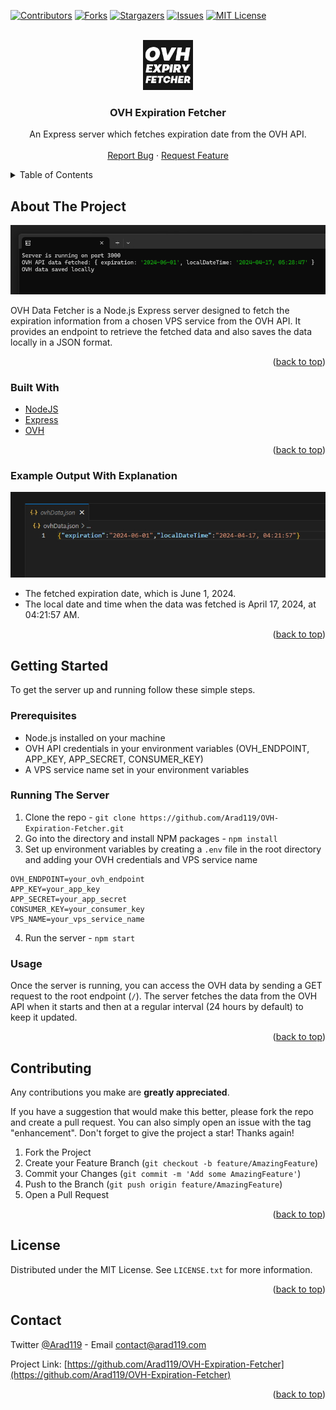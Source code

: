 
<div id="top"></div>


<!-- PROJECT SHIELDS -->
<!--
*** I'm using markdown "reference style" links for readability.
*** Reference links are enclosed in brackets [ ] instead of parentheses ( ).
*** See the bottom of this document for the declaration of the reference variables
*** for contributors-url, forks-url, etc. This is an optional, concise syntax you may use.
*** https://www.markdownguide.org/basic-syntax/#reference-style-links
-->
[![Contributors][contributors-shield]][contributors-url]
[![Forks][forks-shield]][forks-url]
[![Stargazers][stars-shield]][stars-url]
[![Issues][issues-shield]][issues-url]
[![MIT License][license-shield]][license-url]

<!-- PROJECT LOGO -->
<br />
<div align="center">
  <a href="https://github.com/Arad119/OVH-Expiration-Fetcher">
    <img src="images/Logo.png" alt="Logo" width="80" height="80">
  </a>

<h3 align="center">OVH Expiration Fetcher</h3>

  <p align="center">
    An Express server which fetches expiration date from the OVH API.
    <br />
    <br />
    <a href="https://github.com/Arad119/OVH-Expiration-Fetcher/issues">Report Bug</a>
    ·
    <a href="https://github.com/Arad119/OVH-Expiration-Fetcher/issues">Request Feature</a>
  </p>
</div>



<!-- TABLE OF CONTENTS -->
<details>
  <summary>Table of Contents</summary>
  <ol>
    <li>
      <a href="#about-the-project">About The Project</a>
      <ul>
        <li><a href="#built-with">Built With</a></li>
        <li><a href="#example-output-with-explanation">Example Output With Explanation</a></li>
      </ul>
    </li>
    <li>
      <a href="#getting-started">Getting Started</a>
      <ul>
        <li><a href="#prerequisites">Prerequisites</a></li>
        <li><a href="#running-the-server">Running the Server</a></li>
        <li><a href="#usage">Usage</a></li>
      </ul>
    </li>
    <li><a href="#contributing">Contributing</a></li>
    <li><a href="#license">License</a></li>
    <li><a href="#contact">Contact</a></li>
  </ol>
</details>



<!-- ABOUT THE PROJECT -->
## About The Project

![OVH-Expiration-Fetcher Screenshot][product-screenshot]

OVH Data Fetcher is a Node.js Express server designed to fetch the expiration information from a chosen VPS service from the OVH API. It provides an endpoint to retrieve the fetched data and also saves the data locally in a JSON format.


<p align="right">(<a href="#top">back to top</a>)</p>



### Built With

* [NodeJS](https://nodejs.org/)
* [Express](https://www.npmjs.com/package/express)
* [OVH](https://www.npmjs.com/package/ovh)

<p align="right">(<a href="#top">back to top</a>)</p>


<!-- OUTPUT EXAMPLE -->
### Example Output With Explanation

![OVH-Expiration-Fetcher Preview][product-preview]

  - The fetched expiration date, which is June 1, 2024.
  - The local date and time when the data was fetched is April 17, 2024, at 04:21:57 AM.

<p align="right">(<a href="#top">back to top</a>)</p>


<!-- GETTING STARTED -->
## Getting Started

To get the server up and running follow these simple steps.

### Prerequisites

- Node.js installed on your machine
- OVH API credentials in your environment variables (OVH_ENDPOINT, APP_KEY, APP_SECRET, CONSUMER_KEY)
- A VPS service name set in your environment variables

### Running The Server

1. Clone the repo  - ```git clone https://github.com/Arad119/OVH-Expiration-Fetcher.git```
2. Go into the directory and install NPM packages -  `npm install`
3. Set up environment variables by creating a `.env` file in the root directory and adding your OVH credentials and VPS service name 
```
OVH_ENDPOINT=your_ovh_endpoint
APP_KEY=your_app_key
APP_SECRET=your_app_secret
CONSUMER_KEY=your_consumer_key
VPS_NAME=your_vps_service_name
```
4. Run the server - `npm start`

### Usage

Once the server is running, you can access the OVH data by sending a GET request to the root endpoint (`/`). The server fetches the data from the OVH API when it starts and then at a regular interval (24 hours by default) to keep it updated.

<p align="right">(<a href="#top">back to top</a>)</p>



<!-- CONTRIBUTING -->
## Contributing

Any contributions you make are **greatly appreciated**.

If you have a suggestion that would make this better, please fork the repo and create a pull request. You can also simply open an issue with the tag "enhancement".
Don't forget to give the project a star! Thanks again!

1. Fork the Project
2. Create your Feature Branch (`git checkout -b feature/AmazingFeature`)
3. Commit your Changes (`git commit -m 'Add some AmazingFeature'`)
4. Push to the Branch (`git push origin feature/AmazingFeature`)
5. Open a Pull Request

<p align="right">(<a href="#top">back to top</a>)</p>



<!-- LICENSE -->
## License

Distributed under the MIT License. See `LICENSE.txt` for more information.

<p align="right">(<a href="#top">back to top</a>)</p>



<!-- CONTACT -->
## Contact

Twitter [@Arad119](https://twitter.com/Arad119) - Email contact@arad119.com

Project Link: [https://github.com/Arad119/OVH-Expiration-Fetcher](https://github.com/Arad119/OVH-Expiration-Fetcher)

<p align="right">(<a href="#top">back to top</a>)</p>



<!-- MARKDOWN LINKS & IMAGES -->
<!-- https://www.markdownguide.org/basic-syntax/#reference-style-links -->
[contributors-shield]: https://img.shields.io/github/contributors/Arad119/OVH-Expiration-Fetcher.svg?style=for-the-badge
[contributors-url]: https://github.com/Arad119/OVH-Expiration-Fetcher/graphs/contributors
[forks-shield]: https://img.shields.io/github/forks/Arad119/OVH-Expiration-Fetcher.svg?style=for-the-badge
[forks-url]: https://github.com/Arad119/OVH-Expiration-Fetcher/network/members
[stars-shield]: https://img.shields.io/github/stars/Arad119/OVH-Expiration-Fetcher.svg?style=for-the-badge
[stars-url]: https://github.com/Arad119/OVH-Expiration-Fetcher/stargazers
[issues-shield]: https://img.shields.io/github/issues/Arad119/OVH-Expiration-Fetcher.svg?style=for-the-badge
[issues-url]: https://github.com/Arad119/OVH-Expiration-Fetcher/issues
[license-shield]: https://img.shields.io/github/license/Arad119/OVH-Expiration-Fetche.svg?style=for-the-badge
[license-url]: https://github.com/Arad119/OVH-Expiration-Fetche/blob/master/LICENSE.txt
[product-screenshot]: images/Program.png
[product-preview]: images/Output.png
